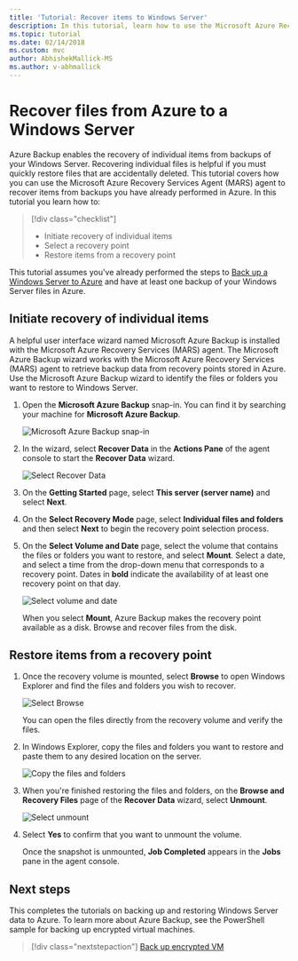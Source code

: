 ```yaml
---
title: 'Tutorial: Recover items to Windows Server'
description: In this tutorial, learn how to use the Microsoft Azure Recovery Services Agent (MARS) agent to recover items from Azure to a Windows Server.
ms.topic: tutorial
ms.date: 02/14/2018
ms.custom: mvc
author: AbhishekMallick-MS
ms.author: v-abhmallick
---
```

# Recover files from Azure to a Windows Server

Azure Backup enables the recovery of individual items from backups of your Windows Server. Recovering individual files is helpful if you must quickly restore files that are accidentally deleted. This tutorial covers how you can use the Microsoft Azure Recovery Services Agent (MARS) agent to recover items from backups you have already performed in Azure. In this tutorial you learn how to:

> [!div class="checklist"]
>
> * Initiate recovery of individual items
> * Select a recovery point
> * Restore items from a recovery point

This tutorial assumes you've already performed the steps to [Back up a Windows Server to Azure](backup-windows-with-mars-agent.md) and have at least one backup of your Windows Server files in Azure.

## Initiate recovery of individual items

A helpful user interface wizard named Microsoft Azure Backup is installed with the Microsoft Azure Recovery Services (MARS) agent. The Microsoft Azure Backup wizard works with the Microsoft Azure Recovery Services (MARS) agent to retrieve backup data from recovery points stored in Azure. Use the Microsoft Azure Backup wizard to identify the files or folders you want to restore to Windows Server.

1. Open the **Microsoft Azure Backup** snap-in. You can find it by searching your machine for **Microsoft Azure Backup**.

    ![Microsoft Azure Backup snap-in](./media/tutorial-backup-restore-files-windows-server/mars.png)

2. In the wizard, select **Recover Data** in the **Actions Pane** of the agent console to start the **Recover Data** wizard.

    ![Select Recover Data](./media/tutorial-backup-restore-files-windows-server/mars-recover-data.png)

3. On the **Getting Started** page, select **This server (server name)** and select **Next**.

4. On the **Select Recovery Mode** page, select **Individual files and folders** and then select **Next** to begin the recovery point selection process.

5. On the **Select Volume and Date** page, select the volume that contains the files or folders you want to restore, and select **Mount**. Select a date, and select a time from the drop-down menu that corresponds to a recovery point. Dates in **bold** indicate the availability of at least one recovery point on that day.

    ![Select volume and date](./media/tutorial-backup-restore-files-windows-server/mars-select-date.png)

    When you select **Mount**, Azure Backup makes the recovery point available as a disk. Browse and recover files from the disk.

## Restore items from a recovery point

1. Once the recovery volume is mounted, select **Browse** to open Windows Explorer and find the files and folders you wish to recover.

    ![Select Browse](./media/tutorial-backup-restore-files-windows-server/mars-browse-recover.png)

    You can open the files directly from the recovery volume and verify the files.

2. In Windows Explorer, copy the files and folders you want to restore and paste them to any desired location on the server.

    ![Copy the files and folders](./media/tutorial-backup-restore-files-windows-server/mars-final.png)

3. When you're finished restoring the files and folders, on the **Browse and Recovery Files** page of the **Recover Data** wizard, select **Unmount**.

    ![Select unmount](./media/tutorial-backup-restore-files-windows-server/unmount-and-confirm.png)

4. Select **Yes** to confirm that you want to unmount the volume.

    Once the snapshot is unmounted, **Job Completed** appears in the **Jobs** pane in the agent console.

## Next steps

This completes the tutorials on backing up and restoring Windows Server data to Azure. To learn more about Azure Backup, see the PowerShell sample for backing up encrypted virtual machines.

> [!div class="nextstepaction"]
> [Back up encrypted VM](./scripts/backup-powershell-sample-backup-encrypted-vm.md)
